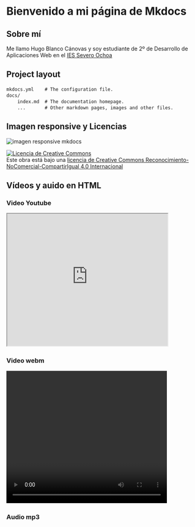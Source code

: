 # Bienvenido a mi página de Mkdocs

## Sobre mí

Me llamo Hugo Blanco Cánovas y soy estudiante de 2º de Desarrollo de Aplicaciones Web en el [IES Severo Ochoa](https://portal.edu.gva.es/03013224/es/inicio/)

## Project layout

    mkdocs.yml    # The configuration file.
    docs/
        index.md  # The documentation homepage.
        ...       # Other markdown pages, images and other files.

## Imagen responsive y Licencias

<img srcset="imagen_mkdocs.jpg 1600w, imagen_mkdocs.jpg 1000w, imagen_mkdocs.jpg 800w, imagen_mkdocs.jpg 500w" src="imagen_mkdocs.jpg" alt="imagen responsive mkdocs">

<a rel="license" href="http://creativecommons.org/licenses/by-nc-sa/4.0/"><img alt="Licencia de Creative Commons" style="border-width:0" src="https://i.creativecommons.org/l/by-nc-sa/4.0/88x31.png" /></a><br />Este obra está bajo una <a rel="license" href="http://creativecommons.org/licenses/by-nc-sa/4.0/">licencia de Creative Commons Reconocimiento-NoComercial-CompartirIgual 4.0 Internacional</a>

## Vídeos y auido en HTML

### Video Youtube

<iframe width="420" height="345" src="https://www.youtube.com/watch?v=7XO1AzwkPPE&ab_channel=pildorasinformaticas"></iframe>

### Video webm

<video width="420" height="345">
    <source src="videoMkdocsWebm.webm" type="video/webm">
    Tu navegador no soporta videos
</video>

### Audio mp3
<audio>
    <source src="audioMkdocs.mp3" type="audio/mpeg; codecs='mp3'">
</audio>
